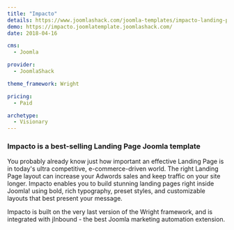 ```yaml
---
title: "Impacto"
details: https://www.joomlashack.com/joomla-templates/impacto-landing-page
demo: https://impacto.joomlatemplate.joomlashack.com/
date: 2018-04-16

cms: 
  - Joomla

provider:
  - JoomlaShack

theme_framework: Wright

pricing:
  - Paid

archetype:
  - Visionary
---
```


### Impacto is a best-selling Landing Page Joomla template

You probably already know just how important an effective Landing Page is in today's ultra competitive, e-commerce-driven world. The right Landing Page layout can increase your Adwords sales and keep traffic on your site longer. Impacto enables you to build stunning landing pages right inside Joomla! using bold, rich typography, preset styles, and customizable layouts that best present your message.

Impacto is built on the very last version of the Wright framework, and is integrated with jInbound - the best Joomla marketing automation extension.
